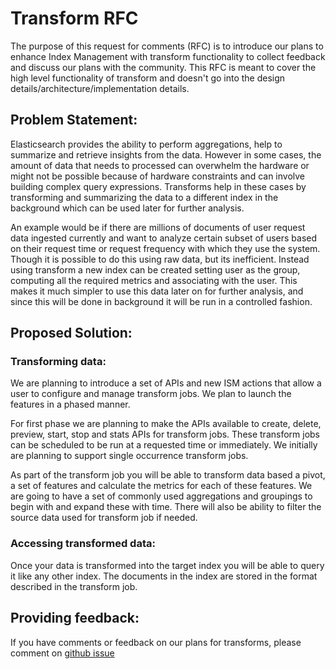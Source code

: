 # Transform RFC
The purpose of this request for comments (RFC) is to introduce our plans to enhance Index Management with transform functionality to collect feedback and discuss our plans with the community. This RFC is meant to cover the high level functionality of transform and doesn't go into the design details/architecture/implementation details.

## Problem Statement:
Elasticsearch provides the ability to perform aggregations, help to summarize and retrieve insights from the data. However in some cases, the amount of data that needs to processed can overwhelm the hardware or might not be possible because of hardware constraints and can involve building complex query expressions. Transforms help in these cases by transforming and summarizing the data to a different index in the background which can be used later for further analysis.

An example would be if there are millions of documents of user request data ingested currently and want to analyze certain subset of users based on their request time or request frequency with which they use the system. Though it is possible to do this using raw data, but its inefficient. Instead using transform a new index can be created setting user as the group, computing all the required metrics and associating with the user. This makes it much simpler to use this data later on for further analysis, and since this will be done in background it will be run in a controlled fashion.

## Proposed Solution:
### Transforming data:
We are planning to introduce a set of APIs and new ISM actions that allow a user to configure and manage transform jobs. We plan to launch the features in a phased manner.

For first phase we are planning to make the APIs available to create, delete, preview, start, stop and stats APIs for transform jobs. These transform jobs can be scheduled to be run at a requested time or immediately. We initially are planning to support single occurrence transform jobs. 

As part of the transform job you will be able to transform data based a pivot, a set of features and calculate the metrics for each of these features. We are going to have a set of commonly used aggregations and groupings to begin with and expand these with time. There will also be ability to filter the source data used for transform job if needed.

### Accessing transformed data:
Once your data is transformed into the target index you will be able to query it like any other index. The documents in the index are stored in the format described in the transform job.

## Providing feedback:
If you have comments or feedback on our plans for transforms, please comment on [github issue](https://github.com/opendistro-for-elasticsearch/index-management/issues/358)
